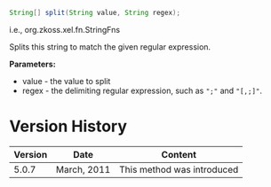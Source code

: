 ```java
String[] split(String value, String regex);
```

  
i.e.,
<javadoc method="split(java.lang.String, java.lang.String)">org.zkoss.xel.fn.StringFns</javadoc>

Splits this string to match the given regular expression.

**Parameters:**

- value - the value to split
- regex - the delimiting regular expression, such as `";"` and `"[,;]"`.

# Version History

| Version | Date        | Content                    |
|---------|-------------|----------------------------|
| 5.0.7   | March, 2011 | This method was introduced |
